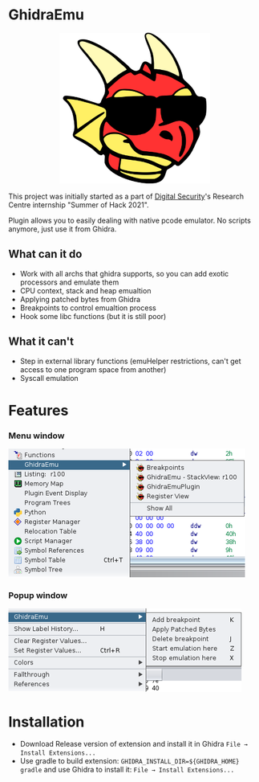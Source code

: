 # GhidraEmu

<p align="center"><img src="./images/logo.png" width="300" height="300">

This project was initially started as a part of [Digital Security](https://github.com/DSecurity)'s Research Centre internship "Summer of Hack 2021".

Plugin allows you to easily dealing with native pcode emulator. No scripts anymore, just use it from Ghidra. 

## What can it do
  * Work with all archs that ghidra supports, so you can add exotic processors and emulate them
  * CPU context, stack and heap emualtion
  * Applying patched bytes from Ghidra
  * Breakpoints to control emualtion process
  * Hook some libc functions (but it is still poor)

 ## What it can't
  * Step in external library functions (emuHelper restrictions, can't get access to one program space from another)
  * Syscall emulation
  
# Features
  
### Menu window
  
  ![GhidraEmu menu](./images/menu.png)
  
### Popup window
  
  ![GhidraEmu popup](./images/popup_menu.png)
  
  
# Installation
  
- Download Release version of extension and install it in Ghidra `File → Install Extensions...` 
- Use gradle to build extension: `GHIDRA_INSTALL_DIR=${GHIDRA_HOME} gradle` and use Ghidra to install it: `File → Install Extensions...` 









